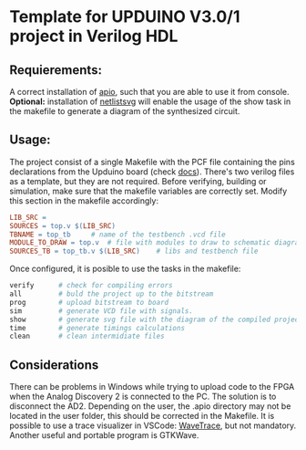 # Template for UPDUINO V3.0/1 project in Verilog HDL

## Requierements:

A correct installation of [apio](https://github.com/FPGAwars/apio), such that you are able to use it from console.
**Optional:** installation of [netlistsvg](https://github.com/nturley/netlistsvg) will enable the usage of the show task in the makefile to generate a diagram of the synthesized circuit.

## Usage:

The project consist of a single Makefile with the PCF file containing the pins declarations from the Upduino board (check [docs](https://upduino.readthedocs.io/en/latest/)). There's two verilog files as a template, but they are not required. Before verifying, building or simulation, make sure that the makefile variables are correctly set. Modify this section in the makefile accordingly:

```makefile
LIB_SRC =
SOURCES = top.v $(LIB_SRC)
TBNAME = top_tb     # name of the testbench .vcd file
MODULE_TO_DRAW = top.v  # file with modules to draw to schematic diagram
SOURCES_TB = top_tb.v $(LIB_SRC)    # libs and testbench file
```

Once configured, it is posible to use the tasks in the makefile:

```makefile
verify      # check for compiling errors
all         # buld the project up to the bitstream
prog        # upload bitstream to board
sim         # generate VCD file with signals.
show        # generate svg file with the diagram of the compiled project
time        # generate timings calculations
clean       # clean intermidiate files
```

## Considerations

There can be problems in Windows while trying to upload code to the FPGA when the Analog Discovery 2 is connected to the PC. The solution is to disconnect the AD2.
Depending on the user, the .apio directory may not be located in the user folder, this should be corrected in the Makefile.
It is possible to use a trace visualizer in VSCode: [WaveTrace](https://marketplace.visualstudio.com/items?itemName=wavetrace.wavetrace), but not mandatory. Another useful and portable program is GTKWave.
